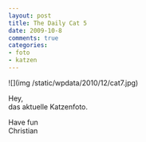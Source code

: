 ```yaml
--- 
layout: post
title: The Daily Cat 5
date: 2009-10-8
comments: true
categories: 
- foto
- katzen
---
```

![](img /static/wpdata/2010/12/cat7.jpg)
<p>Hey, <br />das aktuelle Katzenfoto. <p /> Have fun <br />Christian</p>
